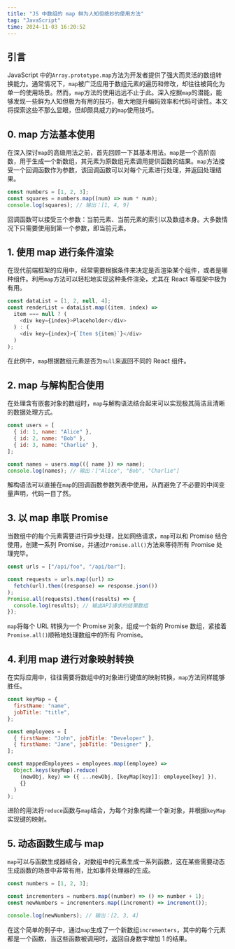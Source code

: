 ```yaml
---
title: "JS 中数组的 map 鲜为人知但绝妙的使用方法"
tag: "JavaScript"
time: 2024-11-03 16:20:52
---
```


## 引言

JavaScript 中的`Array.prototype.map`方法为开发者提供了强大而灵活的数组转换能力。通常情况下，`map`被广泛应用于数组元素的遍历和修改，却往往被简化为单一的使用场景。然而，`map`方法的使用远远不止于此。深入挖掘`map`的潜能，能够发现一些鲜为人知但极为有用的技巧，极大地提升编码效率和代码可读性。本文将探索这些不那么显眼，但却颇具威力的`map`使用技巧。

## 0\. map 方法基本使用

在深入探讨`map`的高级用法之前，首先回顾一下其基本用法。`map`是一个高阶函数，用于生成一个新数组，其元素为原数组元素调用提供函数的结果。`map`方法接受一个回调函数作为参数，该回调函数可以对每个元素进行处理，并返回处理结果。

```js
const numbers = [1, 2, 3];
const squares = numbers.map((num) => num * num);
console.log(squares); // 输出：[1, 4, 9]
```

回调函数可以接受三个参数：当前元素、当前元素的索引以及数组本身。大多数情况下只需要使用到第一个参数，即当前元素。

## 1\. 使用 map 进行条件渲染

在现代前端框架的应用中，经常需要根据条件来决定是否渲染某个组件，或者是哪种组件。利用`map`方法可以轻松地实现这种条件渲染，尤其在 React 等框架中极为有用。

```js
const dataList = [1, 2, null, 4];
const renderList = dataList.map((item, index) =>
  item === null ? (
    <div key={index}>Placeholder</div>
  ) : (
    <div key={index}>{`Item ${item}`}</div>
  )
);
```

在此例中，`map`根据数组元素是否为`null`来返回不同的 React 组件。

## 2\. map 与解构配合使用

在处理含有嵌套对象的数组时，`map`与解构语法结合起来可以实现极其简洁且清晰的数据处理方式。

```js
const users = [
  { id: 1, name: "Alice" },
  { id: 2, name: "Bob" },
  { id: 3, name: "Charlie" },
];

const names = users.map(({ name }) => name);
console.log(names); // 输出：["Alice", "Bob", "Charlie"]
```

解构语法可以直接在`map`的回调函数参数列表中使用，从而避免了不必要的中间变量声明，代码一目了然。

## 3\. 以 map 串联 Promise

当数组中的每个元素需要进行异步处理，比如网络请求，`map`可以和 Promise 结合使用，创建一系列 Promise，并通过`Promise.all()`方法来等待所有 Promise 处理完毕。

```js
const urls = ["/api/foo", "/api/bar"];

const requests = urls.map((url) =>
  fetch(url).then((response) => response.json())
);
Promise.all(requests).then((results) => {
  console.log(results); // 输出API请求的结果数组
});
```

`map`将每个 URL 转换为一个 Promise 对象，组成一个新的 Promise 数组，紧接着`Promise.all()`顺畅地处理数组中的所有 Promise。

## 4\. 利用 map 进行对象映射转换

在实际应用中，往往需要将数组中的对象进行键值的映射转换，`map`方法同样能够胜任。

```js
const keyMap = {
  firstName: "name",
  jobTitle: "title",
};

const employees = [
  { firstName: "John", jobTitle: "Developer" },
  { firstName: "Jane", jobTitle: "Designer" },
];

const mappedEmployees = employees.map((employee) =>
  Object.keys(keyMap).reduce(
    (newObj, key) => ({ ...newObj, [keyMap[key]]: employee[key] }),
    {}
  )
);
```

进阶的用法将`reduce`函数与`map`结合，为每个对象构建一个新对象，并根据`keyMap`实现键的映射。

## 5\. 动态函数生成与 map

`map`可以与函数生成器结合，对数组中的元素生成一系列函数，这在某些需要动态生成函数的场景中非常有用，比如事件处理器的生成。

```js
const numbers = [1, 2, 3];

const incrementers = numbers.map((number) => () => number + 1);
const newNumbers = incrementers.map((increment) => increment());

console.log(newNumbers); // 输出：[2, 3, 4]
```

在这个简单的例子中，通过`map`生成了一个新数组`incrementers`，其中的每个元素都是一个函数，当这些函数被调用时，返回自身数字增加 1 的结果。
